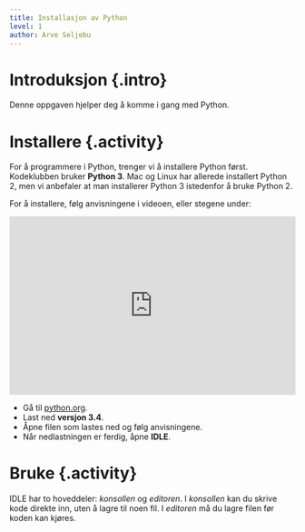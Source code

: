 ```yaml
---
title: Installasjon av Python
level: 1
author: Arve Seljebu
---
```


# Introduksjon {.intro}
Denne oppgaven hjelper deg å komme i gang med Python.


# Installere {.activity}
For å programmere i Python, trenger vi å installere Python først. Kodeklubben
bruker **Python 3**. Mac og Linux har allerede installert Python 2, men vi
anbefaler at man installerer Python 3 istedenfor å bruke Python 2.

For å installere, følg anvisningene i videoen, eller stegene under:

<style>.video-container {
    position: relative;
    padding-bottom: 56.25%;
    padding-top: 30px; height: 0; overflow: hidden;
}

.video-container iframe,
.video-container object,
.video-container embed {
    position: absolute;
    top: 0;
    left: 0;
    width: 100%;
    height: 100%;
}</style>
<div class="video-container"><iframe id="ytplayer" type="text/html" height="390" src="http://www.youtube.com/embed/ruCPFqcZoBE" frameborder="0" style="display:block; margin:0 auto;"></iframe></div>


- Gå til [python.org](https://www.python.org/downloads/).
- Last ned **versjon 3.4**.
- Åpne filen som lastes ned og følg anvisningene.
- Når nedlastningen er ferdig, åpne **IDLE**.


# Bruke {.activity}
IDLE har to hoveddeler: *konsollen* og *editoren*. I *konsollen* kan du skrive
kode direkte inn, uten å lagre til noen fil. I *editoren* må du lagre filen
før koden kan kjøres.

